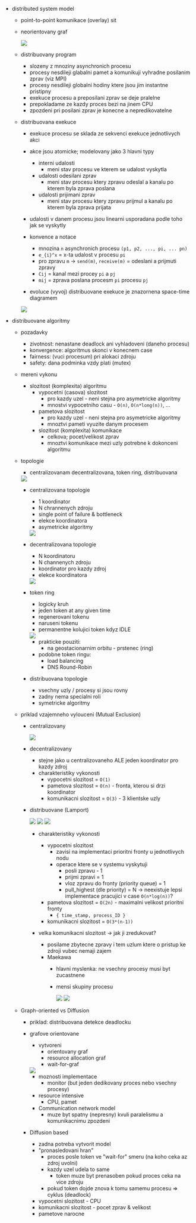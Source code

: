 - distributed system model
    - point-to-point komunikace (overlay) sit
    - neorientovany graf 

        <img src="../img/lecture-03/01.png">

    - distribuovany program
        - slozeny z mnoziny asynchronich procesu
        - procesy nesdileji glabalni pamet a komunikuji vyhradne posilanim zprav (viz MPI)
        - procesy nesdileji globalni hodiny ktere jsou jim instantne pristipny
        - exekuce procesu a preposilani zprav se deje pralelne
        - prepokladame ze kazdy proces bezi na jinem CPU
        - zpozdeni pri posilani zprav je konecne a nepredikovatelne
    
    - distribuovana exekuce
        - exekuce procesu se sklada ze sekvenci exekuce jednotlivych akci
        - akce jsou atomicke; modelovany jako 3 hlavni typy
            - interni udalosti
                - meni stav procesu ve kterem se udalost vyskytla
            - udalosti odesilani zprav
                - meni stav procesu ktery zpravu odeslal a kanalu po kterem byla zprava poslana
            - udalosti prijimani zprav
                - meni stav procesu ktery zpravu prijmul a kanalu po kterem byla zprava prijata
        - udalosti v danem procesu jsou linearni usporadana podle toho jak se vyskytly
        - konvence a notace
            - mnozina `n` asynchronich procesu `(p1, p2, ..., pi, ... pn)`
            - `e_{i}^x` = x-ta udalost v procesu `pi`
            - pro zpravu `m` -> `send(m)`, `receive(m)` = odeslani a prijmuti zpravy
            - `Cij` = kanal mezi procey `pi` a `pj`
            - `mij` = zprava poslana procesm `pi` procesu `pj`

        - evoluce (vyvoj) distribuovane exekuce je znazornena space-time diagramem

        <img src="../img/lecture-03/02.png">

- distribuovane algoritmy
    - pozadavky
        - zivotnost: nenastane deadlock ani vyhladoveni (daneho procesu)
        - konvergence: algoritmus skonci v konecnem case
        - fairness: (vuci procesum) pri alokaci zdroju
        - safety: dana podminka vzdy plati (mutex)
    
    - mereni vykonu
        - slozitost (komplexita) algoritmu
            - vypocetni (casova) slozitost
                - pro kazdy uzel - neni stejna pro asymetricke algoritmy
                - mnostvi vypocetniho casu - `O(n)`, `O(n*long(n))`, ...
            - pametova slozitost
                - pro kazdy uzel - neni stejna pro asymetricke algoritmy
                - mnoztvi pameti vyuzite danym procesem
            - slozitost (komplexita) komunikace
                - celkova; pocet/velikost zprav
                - mnoztvi komunikace mezi uzly potrebne k dokonceni algoritmu
    
    - topologie
        - centralizovanam decentralizovana, token ring, distribuovana

        <img src="../img/lecture-03/03.png">

        - centralizovana topologie
            - 1 koordinator
            - N chrannenych zdroju
            - single point of failure & bottleneck
            - elekce koordinatora
            - asymetricke algoritmy

            <img src="../img/lecture-03/04.png">

        - decentralizovana topologie
            - N koordinatoru
            - N channenych zdroju
            - koordinator pro kazdy zdroj
            - elekce koordinatora

            <img src="../img/lecture-03/05.png">

        - token ring
            - logicky kruh
            - jeden token at any given time
            - regenerovani tokenu
            - naruseni tokenu
            - permanentne kolujici token kdyz IDLE

            <img src="../img/lecture-03/06.png">

            - prakticke pouziti:
                - na geostacionarnim orbitu - prstenec (ring)
            - podobne token ringu:
                - load balancing
                - DNS Round-Robin
        
        - distribuovana topologie
            - vsechny uzly / procesy si jsou rovny
            - zadny nema specialni roli
            - symetricke algoritmy

    - priklad vzajemneho vylouceni (Mutual Exclusion)
        - centralizovany

            <img src="../img/lecture-03/07.png">

        - decentralizovany
            - stejne jako u centralizovaneho ALE jeden koordinator pro kazdy zdroj
            - charakteristiky vykonosti
                - vypocetni slozitost = `O(1)`
                - pametova slozitost = `O(n)` - fronta, kterou si drzi koordinator
                - komunikacni slozitost = `O(3)` - 3 klientske uzly

        - distribuovane (Lamport)

            <img src="../img/lecture-03/08.png">

            <img src="../img/lecture-03/09.png">

            <img src="../img/lecture-03/10.png">

            - charakteristiky vykonosti
                - vypocetni slozitost 
                    - zavisi na implementaci prioritni fronty u jednotlivych nodu
                    - operace ktere se v systemu vyskytuji
                        - posli zpravu - 1
                        - prijmi zpravi = 1
                        - vloz zpravu do fronty (priority queue) = 1
                        - pull_highest (dle priority) = N -> neexistuje lepsi implementace pracujici v case `O(n*log(n))`?
                - pametova slozitost = `O(2n)` - maximalni velikost prioritni fronty
                    - `{ time_stamp, process_ID }`
                - komunikacni slozitost = `O(3*(n-1))`
            
            - velka komunikacni slozitost -> jak ji zredukovat?
                - posilame zbytecne zpravy i tem uzlum ktere o pristup ke zdroji vubec nemaji zajem
                - Maekawa
                    - hlavni myslenka: ne vsechny procesy musi byt zucastnene
                    - mensi skupiny procesu

                        <img src="../img/lecture-03/11.png">

                        <img src="../img/lecture-03/12.png">
    
    - Graph-oriented vs Diffusion
        - priklad: distribuovana detekce deadlocku
        - grafove orientovane
            - vytvoreni
                - orientovany graf
                - resource allocation graf
                - wait-for-graf

            <img src="../img/lecture-03/13.png">

            - moznosti implementace
                - monitor (but jeden dedikovany proces nebo vsechny procesy)
            - resource intensive
                - CPU, pamet
            - Communication network model
                - muze byt spatny (nepresny) kvuli paralelismu a komunikacnimu zpozdeni
        - Diffusion based
            - zadna potreba vytvorit model
            - "pronasledovani hran"
                - proces posle token ve "wait-for" smeru (na koho ceka az zdroj uvolni)
                - kazdy uzel udela to same
                    - token muze byt prenasoben pokud proces ceka na vice zdroju
                - pokud token dojde znova k tomu samemu procesu => cyklus (deadlock)
            - vypocetni slozitost - CPU
            - komunikacni slozitost - pocet zprav & velikost
            - pametove narocne